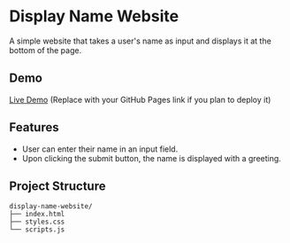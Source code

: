 # Display Name Website

A simple website that takes a user's name as input and displays it at the bottom of the page.

## Demo

[Live Demo](https://your-username.github.io/display-name-website/) (Replace with your GitHub Pages link if you plan to deploy it)

## Features

- User can enter their name in an input field.
- Upon clicking the submit button, the name is displayed with a greeting.

## Project Structure

```plaintext
display-name-website/
├── index.html
├── styles.css
└── scripts.js
